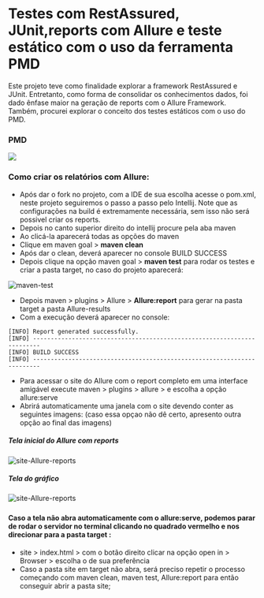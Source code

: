 # Testes com RestAssured, JUnit,reports com Allure e teste estático com o uso da ferramenta PMD

Este projeto teve como finalidade explorar a framework RestAssured e JUnit. 
Entretanto, como forma de consolidar os conhecimentos dados, foi dado ênfase maior na geração de reports com o Allure Framework. Também, procurei explorar o conceito dos testes estáticos com o uso do PMD.

### PMD
![](https://github.com/Denise-Melo/Testes-com-RestAssured-JUnit-e-Allure/blob/main/teste-estatico-pmd/pmd.png)

### Como criar os relatórios com Allure:
* Após dar o fork no projeto, com a IDE de sua escolha acesse o pom.xml, neste projeto seguiremos o passo a passo pelo Intellij.
  Note que as configurações na build é extremamente necessária, sem isso não será possivel criar os reports.
* Depois no canto superior direito do intellij procure pela aba maven
* Ao clicá-la aparecerá todas as opções do maven
* Clique em maven goal > **maven clean**
* Após dar o clean, deverá aparecer no console BUILD SUCCESS
* Depois clique na opção maven goal > **maven test** para rodar os testes e criar a pasta target, no caso do projeto aparecerá: 

![maven-test](https://github.com/Denise-Melo/testes-RestAssured--JUnit-/blob/main/imagens-allure/imagem-do-console-apos-rodar-maven-test.png)

* Depois maven > plugins > Allure > **Allure:report** para gerar na pasta target a pasta Allure-results
* Com a execução deverá aparecer no console:
```
[INFO] Report generated successfully.
[INFO] ------------------------------------------------------------------------
[INFO] BUILD SUCCESS
[INFO] ------------------------------------------------------------------------

```
* Para acessar o site do Allure com o report completo em uma interface amigável execute maven >  plugins > allure >  e escolha a opção allure:serve
* Abrirá automaticamente uma janela com o site devendo conter as seguintes imagens: (caso essa opçao não dê certo, apresento outra opção ao final das imagens)

##### Tela inicial do Allure com reports
![site-Allure-reports](https://github.com/Denise-Melo/Testes-com-RestAssured-JUnit-e-Allure/blob/main/imagens-allure/tela-inicial-allure-com-os-3-testes.png)

##### Tela do gráfico
![site-Allure-reports](https://github.com/Denise-Melo/Testes-com-RestAssured-JUnit-e-Allure/blob/main/imagens-allure/grafico-allure-report.png)

###
#### Caso a tela não abra automaticamente com o allure:serve, podemos parar de rodar o servidor no terminal clicando no quadrado vermelho e nos direcionar para a pasta target :

* site > index.html > com o botão direito clicar na opção open in > Browser > escolha o de sua preferência
* Caso a pasta site em target não abra, será preciso repetir o processo começando com maven clean, maven test, Allure:report para então conseguir abrir a pasta site;

